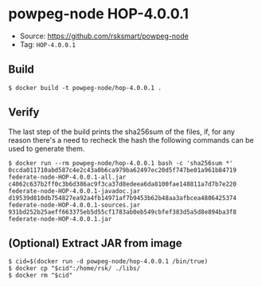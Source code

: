 # powpeg-node HOP-4.0.0.1

* Source: https://github.com/rsksmart/powpeg-node
* Tag: `HOP-4.0.0.1`

## Build

```
$ docker build -t powpeg-node/hop-4.0.0.1 .
```

## Verify

The last step of the build prints the sha256sum of the files, if, for any reason there's a need to recheck the hash the following commands can be used to generate them.

```
$ docker run --rm powpeg-node/hop-4.0.0.1 bash -c 'sha256sum *'
0ccda011710abd587c4e2c43a0b6ca979ba62497ec20d5f747be01a961b84719  federate-node-HOP-4.0.0.1-all.jar
c4062c637b2ff0c3b6d386ac9f3ca37d8edeea6da8100fae148811a7d7b7e220  federate-node-HOP-4.0.0.1-javadoc.jar
d19539d810db754827ea92a4fb14971af7b9453b62b48aa3afbcea4806425374  federate-node-HOP-4.0.0.1-sources.jar
931bd252b25aeff663375eb5d55cf1783ab0eb549cbfef383d5a5d8e894ba3f8  federate-node-HOP-4.0.0.1.jar
```

## (Optional) Extract JAR from image

```
$ cid=$(docker run -d powpeg-node/hop-4.0.0.1 /bin/true)
$ docker cp "$cid":/home/rsk/ ./libs/
$ docker rm "$cid"
```
